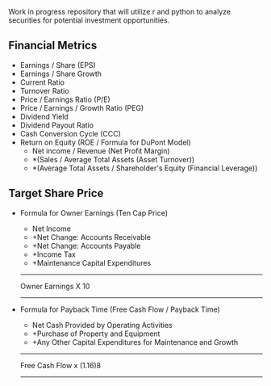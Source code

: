 Work in progress repository that will utilize r and python to analyze securities for potential investment opportunities.

## Financial Metrics
  * Earnings / Share (EPS)
  * Earnings / Share Growth
  * Current Ratio
  * Turnover Ratio
  * Price / Earnings Ratio (P/E)
  * Price / Earnings / Growth Ratio (PEG)
  * Dividend Yield
  * Dividend Payout Ratio
  * Cash Conversion Cycle (CCC)
  * Return on Equity (ROE / Formula for DuPont Model)
    + Net income / Revenue (Net Profit Margin)
    + *(Sales / Average Total Assets (Asset Turnover))
    + *(Average Total Assets / Shareholder's Equity (Financial Leverage))
	
## Target Share Price
  * Formula for Owner Earnings (Ten Cap Price)
	+ Net Income
	+ +Net Change: Accounts Receivable
	+ +Net Change: Accounts Payable
	+ +Income Tax
	+ +Maintenance Capital Expenditures
	______________________________
	Owner Earnings 
	X 10
	______________________________


  * Formula for Payback Time (Free Cash Flow / Payback Time)
	+ Net Cash Provided by Operating Activities
	+ +Purchase of Property and Equipment
	+ +Any Other Capital Expenditures for Maintenance and Growth
	_______________________________
	Free Cash Flow
	x (1.16)8
	__________


